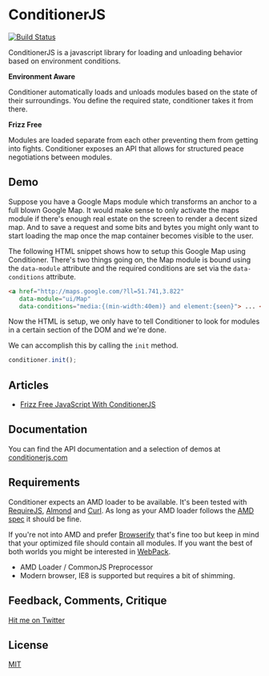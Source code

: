 # ConditionerJS

[![Build Status](https://travis-ci.org/rikschennink/conditioner.png?branch=master)](https://travis-ci.org/rikschennink/conditioner)

ConditionerJS is a javascript library for loading and unloading behavior based on environment conditions.


**Environment Aware**

Conditioner automatically loads and unloads modules based on the state of their surroundings. You define the required state, conditioner takes it from there.


**Frizz Free**

Modules are loaded separate from each other preventing them from getting into fights. Conditioner exposes an API that allows for structured peace negotiations between modules.

## Demo

Suppose you have a Google Maps module which transforms an anchor to a full blown Google Map. It would make sense to only activate the maps module if there's enough real estate on the screen to render a decent sized map. And to save a request and some bits and bytes you might only want to start loading the map once the map container becomes visible to the user.

The following HTML snippet shows how to setup this Google Map using Conditioner. There's two things going on, the Map module is bound using the `data-module` attribute and the required conditions are set via the `data-conditions` attribute.

```html
<a href="http://maps.google.com/?ll=51.741,3.822"
   data-module="ui/Map"
   data-conditions="media:{(min-width:40em)} and element:{seen}"> ... </a>
```

Now the HTML is setup, we only have to tell Conditioner to look for modules in a certain section of the DOM and we're done.

We can accomplish this by calling the `init` method.

```javascript
conditioner.init();
```

## Articles
* [Frizz Free JavaScript With ConditionerJS](http://www.smashingmagazine.com/2014/04/03/frizz-free-javascript-with-conditionerjs/)

## Documentation
You can find the API documentation and a selection of demos at [conditionerjs.com](http://conditionerjs.com)

## Requirements
Conditioner expects an AMD loader to be available. It's been tested with [RequireJS](http://requirejs.org), [Almond](https://github.com/jrburke/almond) and [Curl](https://github.com/cujojs/curl). As long as your AMD loader follows the [AMD spec](https://github.com/amdjs/amdjs-api) it should be fine.

If you're not into AMD and prefer [Browserify](http://browserify.org) that's fine too but keep in mind that your optimized file should contain all modules. If you want the best of both worlds you might be interested in [WebPack](http://webpack.github.io).

* AMD Loader / CommonJS Preprocessor
* Modern browser, IE8 is supported but requires a bit of shimming.

## Feedback, Comments, Critique
[Hit me on Twitter](http://twitter.com/rikschennink)

## License
[MIT](http://www.opensource.org/licenses/mit-license.php)
